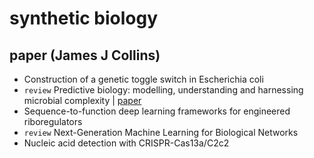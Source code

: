 # synthetic biology 
## paper (James J Collins)
- Construction of a genetic toggle switch in Escherichia coli
- `review` Predictive biology: modelling, understanding and harnessing microbial complexity | [paper](https://www.nature.com/articles/s41579-020-0372-5)
- Sequence-to-function deep learning frameworks for engineered riboregulators
- `review` Next-Generation Machine Learning for Biological Networks
- Nucleic acid detection with CRISPR-Cas13a/C2c2
